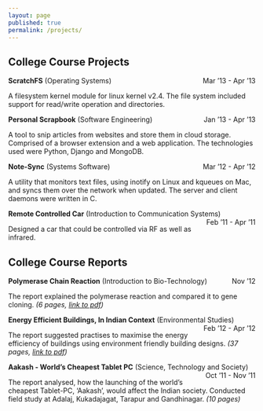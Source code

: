 ```yaml
---
layout: page
published: true
permalink: /projects/
---
```


## College Course Projects

**ScratchFS** (Operating Systems)
<span style="float: right;">Mar ’13 - Apr ’13</span>

A filesystem kernel module for linux kernel v2.4. The file system included support for read/write operation and directories.

**Personal Scrapbook** (Software Engineering)
<span style="float: right;">Jan ’13 - Apr ’13</span>

A tool to snip articles from websites and store them in cloud storage. Comprised of a browser extension and a web application. The technologies used were Python, Django and MongoDB.

**Note-Sync** (Systems Software)
<span style="float: right;">Mar ’12 - Apr ’12</span>

A utility that monitors text files, using inotify on Linux and kqueues on Mac, and syncs them over the network when updated. The server and client daemons were written in C.

**Remote Controlled Car** (Introduction to Communication Systems)
<span style="float: right;">Feb ’11 - Apr ’11</span>

Designed a car that could be controlled via RF as well as infrared.

## College Course Reports

**Polymerase Chain Reaction** (Introduction to Bio-Technology)
<span style="float: right;">Nov ’12</span>

The report explained the polymerase reaction and compared it to gene cloning. _(6 pages, [link to pdf](https://dl.dropboxusercontent.com/u/9020146/resources/reports/polymerase_chain_reaction.pdf))_

**Energy Efficient Buildings, In Indian Context** (Environmental Studies)
<span style="float: right;">Feb ’12 - Apr ’12</span>

The report suggested practises to maximise the energy efficiency of buildings using environment friendly building designs. _(37 pages, [link to pdf](https://dl.dropboxusercontent.com/u/9020146/resources/reports/energy_efficient_buildings.pdf))_

**Aakash - World’s Cheapest Tablet PC** (Science, Technology and Society)
<span style="float: right;">Oct ’11 - Nov ’11</span>

The report analysed, how the launching of the world’s cheapest Tablet-PC, ‘Aakash’, would affect the Indian society. Conducted field study at Adalaj, Kukadajagat, Tarapur and Gandhinagar. _(10 pages)_
